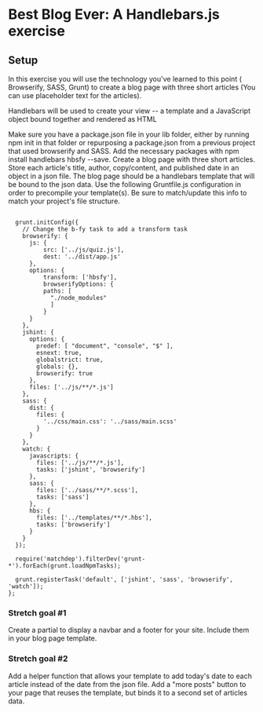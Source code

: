 # Best Blog Ever: A Handlebars.js exercise

## Setup
In this exercise you will use the technology you've learned to this point ( Browserify, SASS, Grunt) to
create a blog page with three short articles (You can use placeholder text for the articles).

Handlebars will be used to create your view -- a template and a JavaScript object bound together and rendered as HTML

Make sure you have a package.json file in your lib folder, either by running npm init in that folder or repurposing a package.json from a previous project that used browserify and SASS. Add the necessary packages with
npm install handlebars hbsfy --save.
Create a blog page with three short articles.
Store each article's title, author, copy/content, and published date in an object in a json file.
The blog page should be a handlebars template that will be bound to the json data.
Use the following Gruntfile.js configuration in order to precompile your template(s). Be sure to match/update this info to match your project's file structure.

```module.exports = function(grunt) {

  grunt.initConfig({
    // Change the b-fy task to add a transform task
    browserify: {
      js: {
          src: ['../js/quiz.js'],
          dest: '../dist/app.js'
      },
      options: {
          transform: ['hbsfy'],
          browserifyOptions: {
          paths: [
            "./node_modules"
            ]
          }
      }
    },
    jshint: {
      options: {
        predef: [ "document", "console", "$" ],
        esnext: true,
        globalstrict: true,
        globals: {},
        browserify: true
      },
      files: ['../js/**/*.js']
    },
    sass: {
      dist: {
        files: {
          '../css/main.css': '../sass/main.scss'
        }
      }
    },
    watch: {
      javascripts: {
        files: ['../js/**/*.js'],
        tasks: ['jshint', 'browserify']
      },
      sass: {
        files: ['../sass/**/*.scss'],
        tasks: ['sass']
      },
      hbs: {
        files: ['../templates/**/*.hbs'],
        tasks: ['browserify']
      }
    }
  });

  require('matchdep').filterDev('grunt-*').forEach(grunt.loadNpmTasks);

  grunt.registerTask('default', ['jshint', 'sass', 'browserify', 'watch']);
};
```
### Stretch goal #1

Create a partial to display a navbar and a footer for your site. Include them in your blog page template.

### Stretch goal #2

Add a helper function that allows your template to add today's date to each article instead of the date from the json file.
Add a "more posts" button to your page that reuses the template, but binds it to a second set of articles data.
